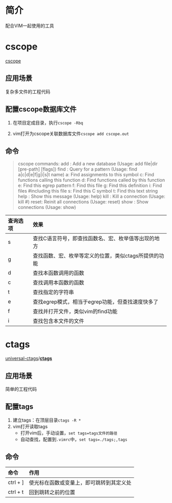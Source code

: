 # 简介

配合VIM一起使用的工具

# cscope

[cscope](https://cscope.sourceforge.net/)

## 应用场景

复杂多文件的工程代码

## 配置cscope数据库文件

1. 在项目定成目录，执行`cscope -Rbq`

2. vim打开为cscope关联数据库文件`cscope add cscope.out`

## 命令

> cscope commands:
> add  : Add a new database             (Usage: add file|dir [pre-path] [flags])
> find : Query for a pattern            (Usage: find a|c|d|e|f|g|i|s|t name)
>        a: Find assignments to this symbol
>        c: Find functions calling this function
>        d: Find functions called by this function
>        e: Find this egrep pattern
>        f: Find this file
>        g: Find this definition
>        i: Find files #including this file
>        s: Find this C symbol
>        t: Find this text string
> help : Show this message              (Usage: help)
> kill : Kill a connection              (Usage: kill #)
> reset: Reinit all connections         (Usage: reset)
> show : Show connections               (Usage: show)

|查询选项|	效果|
|:---|:---|
|s|	查找C语言符号，即查找函数名、宏、枚举值等出现的地方|
|g|查找函数、宏、枚举等定义的位置，类似ctags所提供的功能|
|d|查找本函数调用的函数|
|c|查找调用本函数的函数|
|t|查找指定的字符串|
|e|查找egrep模式，相当于egrep功能，但查找速度快多了|
|f|查找并打开文件，类似vim的find功能|
|i|查找包含本文件的文件|

# ctags

[universal-ctags](https://github.com/universal-ctags)/**[ctags](https://github.com/universal-ctags/ctags)**

## 应用场景

简单的工程代码

## 配置tags

1. 建立tags：在顶层目录`ctags -R *`
2. vim打开读取tags
   - 打开vim后，手动设置，`set tags=tags文件的路径`
   - 自动查找，配置到`.vimrc`中，`set tags=./tags;,tags`

## 命令

| 命令 | 作用 |
| :--- | :--- |
| ctrl + ] | 使光标在函数或变量上，即可跳转到其定义处 |
| ctrl + t | 回到跳转之前的位置 |


